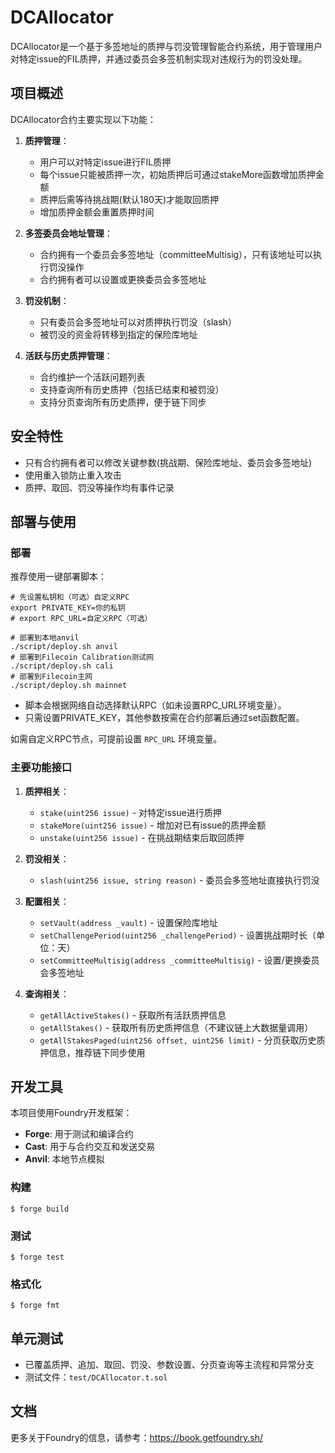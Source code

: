 # DCAllocator

DCAllocator是一个基于多签地址的质押与罚没管理智能合约系统，用于管理用户对特定issue的FIL质押，并通过委员会多签机制实现对违规行为的罚没处理。

## 项目概述

DCAllocator合约主要实现以下功能：

1. **质押管理**：
   - 用户可以对特定issue进行FIL质押
   - 每个issue只能被质押一次，初始质押后可通过stakeMore函数增加质押金额
   - 质押后需等待挑战期(默认180天)才能取回质押
   - 增加质押金额会重置质押时间

2. **多签委员会地址管理**：
   - 合约拥有一个委员会多签地址（committeeMultisig），只有该地址可以执行罚没操作
   - 合约拥有者可以设置或更换委员会多签地址

3. **罚没机制**：
   - 只有委员会多签地址可以对质押执行罚没（slash）
   - 被罚没的资金将转移到指定的保险库地址

4. **活跃与历史质押管理**：
   - 合约维护一个活跃问题列表
   - 支持查询所有历史质押（包括已结束和被罚没）
   - 支持分页查询所有历史质押，便于链下同步

## 安全特性

- 只有合约拥有者可以修改关键参数(挑战期、保险库地址、委员会多签地址)
- 使用重入锁防止重入攻击
- 质押、取回、罚没等操作均有事件记录

## 部署与使用

### 部署

推荐使用一键部署脚本：

```shell
# 先设置私钥和（可选）自定义RPC
export PRIVATE_KEY=你的私钥
# export RPC_URL=自定义RPC（可选）

# 部署到本地anvil
./script/deploy.sh anvil
# 部署到Filecoin Calibration测试网
./script/deploy.sh cali
# 部署到Filecoin主网
./script/deploy.sh mainnet
```

- 脚本会根据网络自动选择默认RPC（如未设置RPC_URL环境变量）。
- 只需设置PRIVATE_KEY，其他参数按需在合约部署后通过set函数配置。

如需自定义RPC节点，可提前设置 `RPC_URL` 环境变量。

### 主要功能接口

1. **质押相关**：
   - `stake(uint256 issue)` - 对特定issue进行质押
   - `stakeMore(uint256 issue)` - 增加对已有issue的质押金额
   - `unstake(uint256 issue)` - 在挑战期结束后取回质押

2. **罚没相关**：
   - `slash(uint256 issue, string reason)` - 委员会多签地址直接执行罚没

3. **配置相关**：
   - `setVault(address _vault)` - 设置保险库地址
   - `setChallengePeriod(uint256 _challengePeriod)` - 设置挑战期时长（单位：天）
   - `setCommitteeMultisig(address _committeeMultisig)` - 设置/更换委员会多签地址

4. **查询相关**：
   - `getAllActiveStakes()` - 获取所有活跃质押信息
   - `getAllStakes()` - 获取所有历史质押信息（不建议链上大数据量调用）
   - `getAllStakesPaged(uint256 offset, uint256 limit)` - 分页获取历史质押信息，推荐链下同步使用

## 开发工具

本项目使用Foundry开发框架：

- **Forge**: 用于测试和编译合约
- **Cast**: 用于与合约交互和发送交易
- **Anvil**: 本地节点模拟

### 构建

```shell
$ forge build
```

### 测试

```shell
$ forge test
```

### 格式化

```shell
$ forge fmt
```

## 单元测试

- 已覆盖质押、追加、取回、罚没、参数设置、分页查询等主流程和异常分支
- 测试文件：`test/DCAllocator.t.sol`

## 文档

更多关于Foundry的信息，请参考：https://book.getfoundry.sh/
